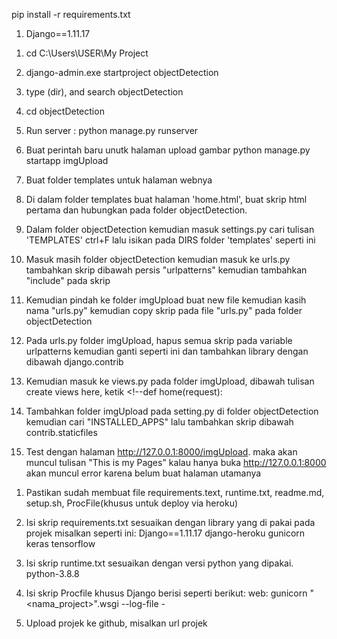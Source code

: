 <!-- Istall Library -->
pip install -r requirements.txt
1. Django==1.11.17

<!-- A. Desain website dahulu -->

1. cd C:\Users\USER\My Project
2. django-admin.exe startproject objectDetection
3. type (dir), and search objectDetection
4. cd objectDetection
5. Run server : python manage.py runserver

6. Buat perintah baru unutk halaman upload gambar
python manage.py startapp imgUpload

7. Buat folder templates untuk halaman webnya

8. Di dalam folder templates buat halaman 'home.html', buat skrip html pertama
dan hubungkan pada folder objectDetection.

9. Dalam folder objectDetection kemudian masuk settings.py cari tulisan 'TEMPLATES' ctrl+F lalu isikan pada DIRS folder 'templates' seperti ini <!--'DIRS': ['templates'], -->

10. Masuk masih folder objectDetection kemudian masuk ke urls.py tambahkan skrip <!-- url(r'imgUpload', include('imgUpload.urls')), --> dibawah persis "urlpatterns" kemudian tambahkan "include" pada skrip <!-- from django.conf.urls import url, include -->

11. Kemudian pindah ke folder imgUpload buat new file kemudian kasih nama "urls.py" kemudian copy skrip pada file "urls.py" pada folder objectDetection

12. Pada urls.py folder imgUpload, hapus semua skrip pada variable urlpatterns kemudian ganti seperti ini <!-- url(r'^$', views.home, name='home'), --> dan tambahkan library dengan <!-- from . import views --> dibawah django.contrib

13. Kemudian masuk ke views.py pada folder imgUpload, dibawah tulisan create views here, ketik <!--def home(request):
    <!--return render(request, 'home.html')  -->

14. Tambahkan folder imgUpload pada setting.py di folder objectDetection kemudian cari "INSTALLED_APPS" lalu tambahkan skrip <!-- 'imgUpload', --> dibawah contrib.staticfiles

15. Test dengan halaman http://127.0.0.1:8000/imgUpload. maka akan muncul tulisan "This is my Pages" kalau hanya buka http://127.0.0.1:8000 akan muncul error karena belum buat halaman utamanya

<!-- Deploy project ke Heroku -->
1. Pastikan sudah membuat file requirements.text, runtime.txt, readme.md, setup.sh, ProcFile(khusus untuk deploy via heroku)

1. Isi skrip requirements.txt sesuaikan dengan library yang di pakai pada projek misalkan seperti ini:
Django==1.11.17
django-heroku
gunicorn
keras
tensorflow

2. Isi skrip runtime.txt sesuaikan dengan versi python yang dipakai.
python-3.8.8

3. Isi skrip Procfile khusus Django berisi seperti berikut:
web: gunicorn "<nama_project>".wsgi --log-file -

4. Upload projek ke github, misalkan url projek





